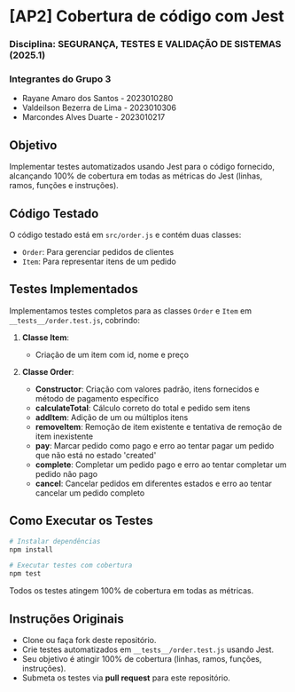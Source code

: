 # [AP2] Cobertura de código com Jest
### Disciplina: SEGURANÇA, TESTES E VALIDAÇÃO DE SISTEMAS (2025.1)


### Integrantes do Grupo 3
- Rayane Amaro dos Santos - 2023010280
- Valdeilson Bezerra de Lima - 2023010306
- Marcondes Alves Duarte - 2023010217

## Objetivo
Implementar testes automatizados usando Jest para o código fornecido, alcançando 100% de cobertura em todas as métricas do Jest (linhas, ramos, funções e instruções).

## Código Testado
O código testado está em `src/order.js` e contém duas classes:
- `Order`: Para gerenciar pedidos de clientes
- `Item`: Para representar itens de um pedido

## Testes Implementados
Implementamos testes completos para as classes `Order` e `Item` em `__tests__/order.test.js`, cobrindo:

1. **Classe Item**:
   - Criação de um item com id, nome e preço

2. **Classe Order**:
   - **Constructor**: Criação com valores padrão, itens fornecidos e método de pagamento específico
   - **calculateTotal**: Cálculo correto do total e pedido sem itens
   - **addItem**: Adição de um ou múltiplos itens
   - **removeItem**: Remoção de item existente e tentativa de remoção de item inexistente
   - **pay**: Marcar pedido como pago e erro ao tentar pagar um pedido que não está no estado 'created'
   - **complete**: Completar um pedido pago e erro ao tentar completar um pedido não pago
   - **cancel**: Cancelar pedidos em diferentes estados e erro ao tentar cancelar um pedido completo

## Como Executar os Testes

```bash
# Instalar dependências
npm install

# Executar testes com cobertura
npm test
```

Todos os testes atingem 100% de cobertura em todas as métricas.

## Instruções Originais

- Clone ou faça fork deste repositório.
- Crie testes automatizados em `__tests__/order.test.js` usando Jest.
- Seu objetivo é atingir 100% de cobertura (linhas, ramos, funções, instruções).
- Submeta os testes via **pull request** para este repositório.
